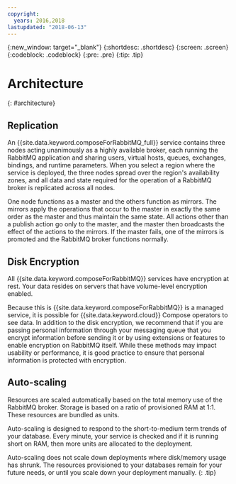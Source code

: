 ```yaml
---
copyright:
  years: 2016,2018
lastupdated: "2018-06-13"
---
```


{:new_window: target="_blank"}
{:shortdesc: .shortdesc}
{:screen: .screen}
{:codeblock: .codeblock}
{:pre: .pre}
{:tip: .tip}

# Architecture 
{: #architecture}

## Replication

An {{site.data.keyword.composeForRabbitMQ_full}} service contains three nodes acting unanimously as a highly available broker, each running the RabbitMQ application and sharing users, virtual hosts, queues, exchanges, bindings, and runtime parameters. When you select a region where the service is deployed, the three nodes spread over the region's availability zones, and all data and state required for the operation of a RabbitMQ broker is replicated across all nodes. 

One node functions as a master and the others function as mirrors. The mirrors apply the operations that occur to the master in exactly the same order as the master and thus maintain the same state. All actions other than a publish action go only to the master, and the master then broadcasts the effect of the actions to the mirrors. If the master fails, one of the mirrors is promoted and the RabbitMQ broker functions normally.

## Disk Encryption

All {{site.data.keyword.composeForRabbitMQ}} services have encryption at rest. Your data resides on servers that have volume-level encryption enabled. 

Because this is {{site.data.keyword.composeForRabbitMQ}} is a managed service, it is possible for {{site.data.keyword.cloud}} Compose operators to see data. In addition to the disk encryption, we recommend that if you are passing personal information through your messaging queue that you encrypt information before sending it or by using extensions or features to enable encryption on RabbitMQ itself. While these methods may impact usability or performance, it is good practice to ensure that personal information is protected with encryption.


## Auto-scaling

Resources are scaled automatically based on the total memory use of the RabbitMQ broker. Storage is based on a ratio of provisioned RAM at 1:1. These resources are bundled as units.

Auto-scaling is designed to respond to the short-to-medium term trends of your database. Every minute, your service is checked and if it is running short on RAM, then more units are allocated to the deployment. 

Auto-scaling does not scale down deployments where disk/memory usage has shrunk. The resources provisioned to your databases remain for your future needs, or until you scale down your deployment manually.
{: .tip}
